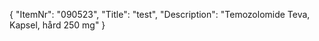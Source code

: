 {
  "ItemNr": "090523",
  "Title": "test",
  "Description": "Temozolomide Teva, Kapsel, hård 250 mg"
}